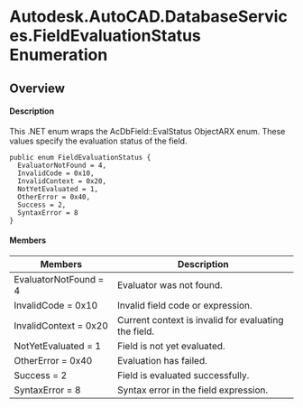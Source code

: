 # Autodesk.AutoCAD.DatabaseServices.FieldEvaluationStatus Enumeration

## Overview

#### Description
This .NET enum wraps the AcDbField::EvalStatus ObjectARX enum. These values specify the evaluation status of the field.
```text
public enum FieldEvaluationStatus {
  EvaluatorNotFound = 4,
  InvalidCode = 0x10,
  InvalidContext = 0x20,
  NotYetEvaluated = 1,
  OtherError = 0x40,
  Success = 2,
  SyntaxError = 8
}
```

#### Members
| Members | Description |
| --- | --- |
| EvaluatorNotFound = 4 | Evaluator was not found. |
| InvalidCode = 0x10 | Invalid field code or expression. |
| InvalidContext = 0x20 | Current context is invalid for evaluating the field. |
| NotYetEvaluated = 1 | Field is not yet evaluated. |
| OtherError = 0x40 | Evaluation has failed. |
| Success = 2 | Field is evaluated successfully. |
| SyntaxError = 8 | Syntax error in the field expression. |